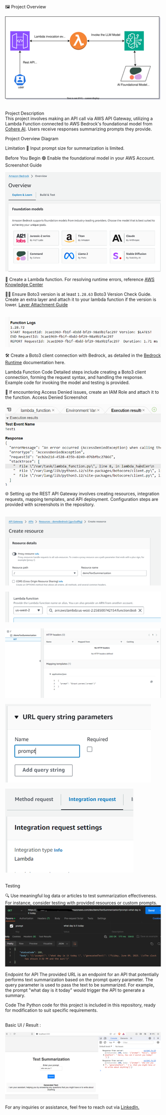 <br >🖼️ Project Overview <br>
<br>![Alt text](screenshots/bedrock-demo.drawio.svg)<br>

<br>Project Description<br>
This project involves making an API call via AWS API Gateway, utilizing a Lambda Function connected to AWS Bedrock's foundational model from [Cohere AI](https://cohere.com/). Users receive responses summarizing prompts they provide.

Project Overview Diagram

Limitation
📏 Input prompt size for summarization is limited.

Before You Begin
🟢 Enable the foundational model in your AWS Account. Screenshot Guide

![Alt text](screenshots/aws-bedrock-activate-ai.png)

🧩 Create a Lambda function. For resolving runtime errors, reference [AWS Knowledge Center](https://repost.aws/knowledge-center/lambda-python-runtime-errors)

🕵️‍♂️ Ensure Boto3 version is at least <code>1.28.63</code> Boto3 Version Check Guide. Create an extra layer and attach it to your lambda function if the version is lower. [Layer Attachment Guide](https://docs.aws.amazon.com/lambda/latest/dg/chapter-layers.html)<br>

<br> ![Alt text](screenshots/boto3-version-1.28.72.png)<br>

🛠️ Create a Boto3 client connection with Bedrock, as detailed in the [Bedrock Runtime](https://boto3.amazonaws.com/v1/documentation/api/latest/reference/services/bedrock-runtime.html) documentation here.

Lambda Function Code
Detailed steps include creating a Boto3 client connection, forming the request syntax, and handling the response. Example code for invoking the model and testing is provided.

🛑 If encountering Access Denied issues, create an IAM Role and attach it to the function. Access Denied Screenshot


![Alt text](screenshots/AccessDenied.png)

🌐 Setting up the REST API Gateway involves creating resources, integration requests, mapping templates, and API deployment. Configuration steps are provided with screenshots in the repository. <br>

<br>![Alt text](screenshots/create-ressource.png) <br>
<br>![Alt text](screenshots/attach-lambda-function.png) <br>
<br>![Alt text](screenshots/mapping-template.png) <br>
<br>![Alt text](screenshots/URL-query-string-parameters.png) <br>
<br>![Alt text](screenshots/integration-request-settings.png) <br>

<br>Testing

🔍 Use meaningful log data or articles to test summarization effectiveness. For instance, consider testing with provided resources or custom prompts.
<br>![Alt text](screenshots/postman.png)<br>

Endpoint for API
The provided URL is an endpoint for an API that potentially performs text summarization based on the prompt query parameter. The query parameter is used to pass the text to be summarized. For example, the prompt "what day is it today" would trigger the API to generate a summary.

Code
The Python code for this project is included in this repository, ready for modification to suit specific requirements.

<br> Basic UI / Result : <br>

![Alt text](screenshots/front-end-ui.png)



For any inquiries or assistance, feel free to reach out via [LinkedIn.](https://www.linkedin.com/in/nickjabs/)